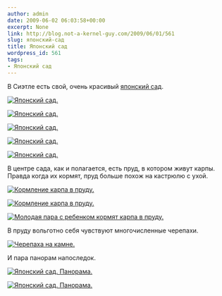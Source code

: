 ```yaml
---
author: admin
date: 2009-06-02 06:03:58+00:00
excerpt: None
link: http://blog.not-a-kernel-guy.com/2009/06/01/561
slug: японский-сад
title: Японский сад
wordpress_id: 561
tags:
- Японский сад
---
```


В Сиэтле есть свой, очень красивый [японский сад](http://en.wikipedia.org/wiki/Seattle_Japanese_Garden). 

[![Японский сад.](http://blog.not-a-kernel-guy.com/wp-content/uploads/2009/06/img_4263-300x225.jpg)](http://blog.not-a-kernel-guy.com/wp-content/uploads/2009/06/img_4263.jpg)

[![Японский сад.](http://blog.not-a-kernel-guy.com/wp-content/uploads/2009/06/img_4266-300x225.jpg)](http://blog.not-a-kernel-guy.com/wp-content/uploads/2009/06/img_4266.jpg)

[![Японский сад.](http://blog.not-a-kernel-guy.com/wp-content/uploads/2009/06/img_4267-300x225.jpg)](http://blog.not-a-kernel-guy.com/wp-content/uploads/2009/06/img_4267.jpg)

[![Японский сад.](http://blog.not-a-kernel-guy.com/wp-content/uploads/2009/06/img_4274-300x225.jpg)](http://blog.not-a-kernel-guy.com/wp-content/uploads/2009/06/img_4274.jpg)

[![Японский сад.](http://blog.not-a-kernel-guy.com/wp-content/uploads/2009/06/img_4367-300x225.jpg)](http://blog.not-a-kernel-guy.com/wp-content/uploads/2009/06/img_4367.jpg)

В центре сада, как и полагается, есть пруд, в котором живут карпы. Правда когда их кормят, пруд больше похож на кастрюлю с ухой.

[![Кормление карпа в пруду.](http://blog.not-a-kernel-guy.com/wp-content/uploads/2009/06/img_4326-300x225.jpg)](http://blog.not-a-kernel-guy.com/wp-content/uploads/2009/06/img_4326.jpg)

[![Кормление карпа в пруду.](http://blog.not-a-kernel-guy.com/wp-content/uploads/2009/06/img_4324-300x225.jpg)](http://blog.not-a-kernel-guy.com/wp-content/uploads/2009/06/img_4324.jpg)

[![Молодая пара с ребенком кормят карпа в пруду.](http://blog.not-a-kernel-guy.com/wp-content/uploads/2009/06/img_4370-300x225.jpg)](http://blog.not-a-kernel-guy.com/wp-content/uploads/2009/06/img_4370.jpg)

В пруду вольготно себя чувствуют многочисленные черепахи.

[![Черепаха на камне.](http://blog.not-a-kernel-guy.com/wp-content/uploads/2009/06/img_4363-300x225.jpg)](http://blog.not-a-kernel-guy.com/wp-content/uploads/2009/06/img_4363.jpg)

И пара панорам напоследок.

[![Японский сад. Панорама.](http://blog.not-a-kernel-guy.com/wp-content/uploads/2009/06/japanese-garden-panorama-1-small.jpg)](http://blog.not-a-kernel-guy.com/wp-content/uploads/2009/06/japanese-garden-panorama-1.jpg)

[![Японский сад. Панорама.](http://blog.not-a-kernel-guy.com/wp-content/uploads/2009/06/japanese-garden-panorama-2-small.jpg)](http://blog.not-a-kernel-guy.com/wp-content/uploads/2009/06/japanese-garden-panorama-2.jpg)
